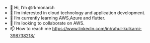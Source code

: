 - 👋 Hi, I’m @rkmonarch
- 👀 I’m interested in cloud technology and application development.
- 🌱 I’m currently learning AWS,Azure and flutter.
- 💞️ I’m looking to collaborate on AWS.
- 📫 How to reach me https://www.linkedin.com/in/rahul-kulkarni-398738218/

<!---
rkmonarch/rkmonarch is a ✨ special ✨ repository because its `README.md` (this file) appears on your GitHub profile.
You can click the Preview link to take a look at your changes.
--->
